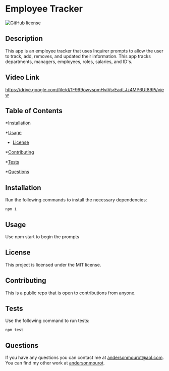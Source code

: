# Employee Tracker
![GitHub license](https://img.shields.io/badge/license-MIT-blue.svg)

## Description
This app is an employee tracker that uses Inquirer prompts to allow the user to track, add, removes, and updated their information. This app tracks departments, managers, employees, roles, salaries, and ID's.  

## Video Link
https://drive.google.com/file/d/1F999owyspmHviVsrEadLJz4MP6Ut89Pi/view

## Table of Contents

*[Installation](#installation)

*[Usage](#usage)

* [License](#license)


*[Contributing](#contributing)

*[Tests](#tests)

*[Questions](#questions)

## Installation

Run the following commands to install the necessary dependencies:
```
npm i
```

## Usage
Use npm start to begin the prompts
## License
    
This project is licensed under the MIT license.

## Contributing
This is a public repo that is open to contributions from anyone.

## Tests
Use the following command to run tests:
```
npm test
```

## Questions
If you have any questions you can contact me at andersonmourot@aol.com.
You can find my other work at [andersonmourot](https://github.com/andersonmourot/).
